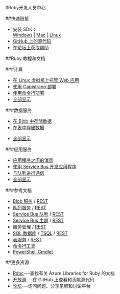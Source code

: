 <properties 
pageTitle="Azure 开发人员中心：RUBY" 
description="" 
services="RUBY" 
documentationCenter="Develop" 
authors="" 
manager="Tiffena" 
editor="Eric Chen" />
<tags ms.service="RUBY"
    ms.date=""
    wacn.date="04/07/2016"
    />

#Ruby开发人员中心

##快速链接

- 安装 SDK：<br>
    [Windows](http://go.microsoft.com/fwlink/?linkid=296417&clcid=0x804) | [Mac](http://go.microsoft.com/fwlink/?linkid=253471&clcid=0x804) | [Linux](http://go.microsoft.com/fwlink/?linkid=253472&clcid=0x804)
- [GitHub 上的源代码](https://github.com/Azure/azure-sdk-for-ruby)
- [在论坛上获取帮助](/zh-cn/support/forums)

##Ruby 教程和文档

###计算
- [在 Linux 虚拟机上托管 Web 应用](/zh-cn/documentation/articles/virtual-machines-linux-classic-ruby-rails-web-app/)
- [使用 Capistrano 部署](/zh-cn/documentation/articles/virtual-machines-ruby-deploy-capistrano-host-nginx-unicorn/)
- [使用命令行部署](/zh-cn/documentation/articles/xplat-cli-install/)
- [全部显示](/zh-cn/develop/ruby/compute)
  
###数据服务
- [在 Blob 中存储数据](/zh-cn/documentation/articles/storage-ruby-how-to-use-blob-storage/)
- [在表中存储数据](/zh-cn/documentation/articles/storage-ruby-how-to-use-table-storage/)
<!--- [管理和分析数据](/zh-cn/documentation/articles/fundamentals-data-management-business-analytics/)-->
- [全部显示](/zh-cn/develop/ruby/data)
  
###应用服务
- [应用程序之间的消息](/zh-cn/documentation/articles/service-bus-ruby-how-to-use-queues/)
- [使用 Service Bus 开发应用程序](/zh-cn/documentation/articles/service-bus-ruby-how-to-use-topics-subscriptions/)
- [与队列进行通信](/zh-cn/documentation/articles/storage-ruby-how-to-use-queue-storage/)
- [全部显示](/zh-cn/develop/ruby/app-services)

###参考文档
- [Blob 服务](/zh-cn/documentation/articles/storage-ruby-how-to-use-blob-storage/) / [REST](http://msdn.microsoft.com/zh-cn/library/azure/dd179355)
- [队列服务](/zh-cn/documentation/articles/storage-ruby-how-to-use-queue-storage/) / [REST](http://msdn.microsoft.com/zh-cn/library/azure/dd179355)
- [Service Bus 队列](/zh-cn/documentation/articles/service-bus-ruby-how-to-use-queues/) / [REST](http://msdn.microsoft.com/zh-cn/library/azure/hh780717)
- [Service Bus 主题](/zh-cn/documentation/articles/service-bus-ruby-how-to-use-topics-subscriptions/) / [REST](http://msdn.microsoft.com/zh-cn/library/azure/hh780717)
- 服务管理 / [REST](http://msdn.microsoft.com/zh-cn/library/azure/ee460799)
- [SQL 数据库](http://social.technet.microsoft.com/wiki/contents/articles/3896.connect-to-windows-azure-sql-database-from-ruby-applications.aspx) / [TSQL](http://msdn.microsoft.com/zh-cn/library/azure/ee336281) / [REST](http://msdn.microsoft.com/zh-cn/library/azure/gg715283)
- [表服务](/zh-cn/documentation/articles/storage-ruby-how-to-use-table-storage/) / [REST](http://msdn.microsoft.com/zh-cn/library/azure/dd179355)
- [命令行工具](/zh-cn/documentation/articles/xplat-cli-install/)
- [PowerShell Cmdlet](/zh-cn/documentation/articles/powershell-install-configure/)

##更多资源

- [Rdoc](http://www.rubydoc.info/gems/azure/frames)---查找有关 Azure Libraries for Ruby 的文档
- [开放源](https://github.com/Azure/azure-sdk-for-ruby)---在 GitHub 上查看和贡献源代码
- [论坛](/zh-cn/support/forums)---询问问题、分享见解和讨论平台

